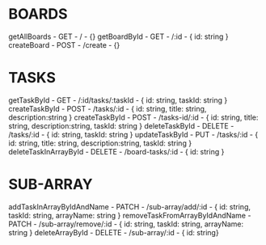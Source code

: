 # BOARDS

getAllBoards - GET - / - {}
getBoardById - GET - /:id - { id: string }
createBoard - POST - /create - {}

# TASKS

getTaskById - GET - /:id/tasks/:taskId - { id: string, taskId: string }
createTaskById - POST - /tasks/:id - { id: string, title: string, description:string }
createTaskById - POST - /tasks-id/:id - { id: string, title: string, description:string, taskId: string }
deleteTaskById - DELETE - /tasks/:id - { id: string, taskId: string }
updateTaskById - PUT - /tasks/:id - { id: string, title: string, description:string, taskId: string }
deleteTaskInArrayById - DELETE - /board-tasks/:id - { id: string }

# SUB-ARRAY

addTaskInArrayByIdAndName - PATCH - /sub-array/add/:id - { id: string, taskId: string, arrayName: string }
removeTaskFromArrayByIdAndName - PATCH - /sub-array/remove/:id - { id: string, taskId: string, arrayName: string }
deleteArrayById - DELETE - /sub-array/:id - { id: string}
